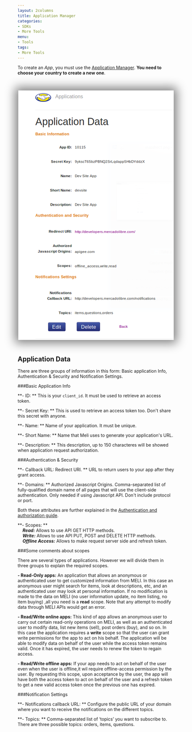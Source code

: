```yaml
---
layout: 2columns
title: Application Manager
categories: 
- SDKs 
- More Tools
menu: 
- Tools
tags: 
- More Tools
---
```


To create an _App_, you must use the [Application Manager](http://applications.mercadolibre.com). **You need to choose your country to create a new one**. 

<center>
	<br /><br />
	<img src="/images/application-detail.png" style="box-shadow:0px 0px 30px 10px gray;" />
	<br /><br />
</center>



## Application Data

There are three groups of information in this form: Basic application Info, Authentication &amp; Security and Notification Settings.


###Basic Application Info


**- ID: ** This is your `client_id`. It must be used to retrieve an access token. 

**- Secret Key: ** This is used to retrieve an access token too. Don't share this secret with anyone.

**- Name: ** Name of your application. It must be unique.

**- Short Name: ** Name that Meli uses to generate your application's URL. 

**- Description: ** This description, up to 150 characteres will be showed when application request authorization. 


###Authentication &amp; Security 


**- Callback URL: Redirect URI. ** URL to return users to your app after they grant access. 

**- Domains: ** Authorized Javascript Origins. Comma-separated list of fully-qualified domain name of all pages that will use the client-side authentication. Only needed if using Javascript API. Don't include protocol or port.

Both these attributes are further explained in the [Authentication and authorization guide](/authentication-and-authorization).


**- Scopes: ** <br />
&nbsp;&nbsp;&nbsp;&nbsp;***Read:*** Allows to use API GET HTTP methods. <br />
&nbsp;&nbsp;&nbsp;&nbsp;***Write:*** Allows to use API PUT, POST and DELETE HTTP methods. <br />
&nbsp;&nbsp;&nbsp;&nbsp;***Offline Access:*** Allows to make request server side and refresh token. <br />

###Some comments about scopes

There are several types of applications. However we will divide them in three groups to explain the required scopes.

**- Read-Only apps:**  An application that allows an anonymous or authenticated user to get customized information from MELI. In this case an anonymous user might search for items, look at descriptions, etc, and an authenticated user may look at personal information. If no modification is made to the data on MELI (no user information update, no item listing, no item buying) ,all you need is a **read** scope. Note that any attempt to modify data through MELI APIs would get an error.

**- Read/Write online apps:** This kind of app allows an anonymous user to carry out certain read-only operations on MELI, as well as an authenticated user to modify data, list new items (sell), post orders (buy), and so on. In this case the application requires a **write** scope so that the user can grant write permissions for the app to act on his behalf. The application will be able to modify data on behalf of the user while the access token remains valid. Once it has expired, the user needs to renew the token to regain access.

**- Read/Write offline apps:** If your app needs to act on behalf of the user even when the user is offline,it wil require offline-access permission by the user. By requesting this scope, upon acceptance by the user, the app will have both the access token to act on behalf of the user and a refresh token to get a new valid access token once the previous one has expired.


###Notification Settings


**- Notifications callback URL: ** Configure the public URL of your domain where you want to receive the notifications on the different topics. 

**- Topics: ** Comma-separated list of ‘topics’ you want to subscribe to. There are three possible topics: orders, items, questions.
